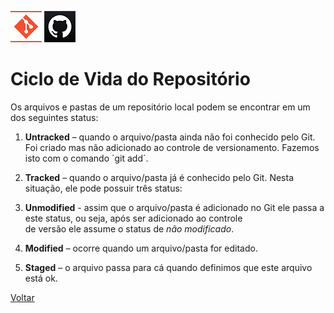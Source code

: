 ![Logo do Git](./../Imagens/icoGit.png) ![Logo do GitHub](./../Imagens/icoGitHub.png)
# Ciclo de Vida do Repositório  

Os arquivos e pastas de um repositório local podem se encontrar em um dos seguintes status:  

1. **Untracked** – quando o arquivo/pasta ainda não foi conhecido pelo Git. Foi criado mas não adicionado 
ao controle de versionamento. Fazemos isto com o comando ´git add´.  

2. **Tracked** – quando o arquivo/pasta já é conhecido pelo Git. Nesta situação, ele pode possuir três status:  

1. **Unmodified** - assim que o arquivo/pasta é adicionado no Git ele passa a este status, ou seja, após ser adicionado ao controle  
de versão ele assume o status de *não modificado*.  

2. **Modified** – ocorre quando um arquivo/pasta for editado.  

3. **Staged** – o arquivo passa para cá quando definimos que este arquivo está ok.  

[Voltar](./../README.md)
 


 